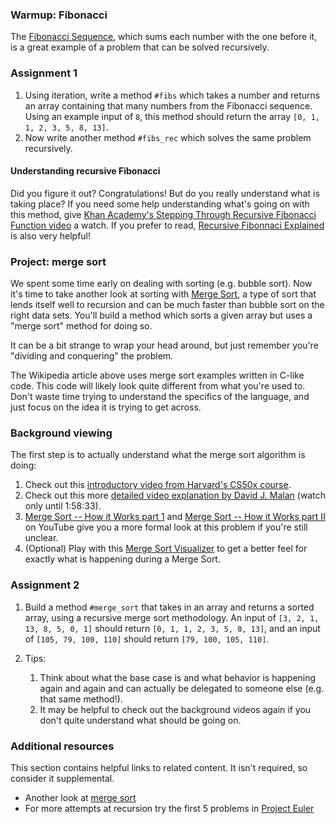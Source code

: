 ### Warmup: Fibonacci

The [Fibonacci Sequence](http://en.wikipedia.org/wiki/Fibonacci_number), which sums each number with the one before it, is a great example of a problem that can be solved recursively.

### Assignment 1

<div class="lesson-content__panel" markdown="1">

1. Using iteration, write a method `#fibs` which takes a number and returns an array containing that many numbers from the Fibonacci sequence. Using an example input of `8`, this method should return the array `[0, 1, 1, 2, 3, 5, 8, 13]`.
1. Now write another method `#fibs_rec` which solves the same problem recursively.

</div>

#### Understanding recursive Fibonacci

Did you figure it out? Congratulations! But do you really understand what is taking place? If you need some help understanding what's going on with this method, give [Khan Academy's Stepping Through Recursive Fibonacci Function video](https://www.youtube.com/watch?v=zg-ddPbzcKM) a watch. If you prefer to read, [Recursive Fibonnaci Explained](https://medium.com/launch-school/recursive-fibonnaci-method-explained-d82215c5498e) is also very helpful!

### Project: merge sort

We spent some time early on dealing with sorting (e.g. bubble sort).  Now it's time to take another look at sorting with [Merge Sort](http://en.wikipedia.org/wiki/Merge_sort), a type of sort that lends itself well to recursion and can be much faster than bubble sort on the right data sets.  You'll build a method which sorts a given array but uses a "merge sort" method for doing so.

It can be a bit strange to wrap your head around, but just remember you're "dividing and conquering" the problem.
<div class="lesson-note lesson-note--warning" markdown="1">
  The Wikipedia article above uses merge sort examples written in C-like code. This code will likely look quite different from what you're used to. Don't waste time trying to understand the specifics of the language, and just focus on the idea it is trying to get across.
</div>

### Background viewing

The first step is to actually understand what the merge sort algorithm is doing:

1. Check out this [introductory video from Harvard's CS50x course](https://youtu.be/Ns7tGNbtvV4).
1. Check out this more [detailed video explanation by David J. Malan](https://youtu.be/4oqjcKenCH8?t=6248) (watch only until 1:58:33).
1. [Merge Sort -- How it Works part 1](https://www.youtube.com/watch?v=OAsokGNa18k) and [Merge Sort -- How it Works part II](http://www.youtube.com/watch?v=nNhpFO9CmPs) on YouTube give you a more formal look at this problem if you're still unclear.
1. (Optional) Play with this [Merge Sort Visualizer](https://www.hackerearth.com/practice/algorithms/sorting/merge-sort/visualize/) to get a better feel for exactly what is happening during a Merge Sort.

### Assignment 2

<div class="lesson-content__panel" markdown="1">

1. Build a method `#merge_sort` that takes in an array and returns a sorted array, using a recursive merge sort methodology. An input of `[3, 2, 1, 13, 8, 5, 0, 1]` should return `[0, 1, 1, 2, 3, 5, 8, 13]`, and an input of `[105, 79, 100, 110]` should return `[79, 100, 105, 110]`.
1. Tips:

      1. Think about what the base case is and what behavior is happening again and again and can actually be delegated to someone else (e.g. that same method!).
      1. It may be helpful to check out the background videos again if you don't quite understand what should be going on.
</div>

### Additional resources

This section contains helpful links to related content. It isn't required, so consider it supplemental.

- Another look at [merge sort](http://www.sorting-algorithms.com/merge-sort)
- For more attempts at recursion try the first 5 problems in [Project Euler](https://projecteuler.net/problems)
